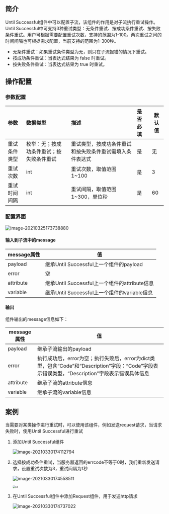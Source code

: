 
##  简介

Until Successful组件中可以配置子流，该组件的作用是对子流执行重试操作。Until Successful中可支持3种重试类型：无条件重试、按成功条件重试、按失败条件重试。用户可根据需要配置重试次数，支持的范围为1-100。两次重试之间的时间间隔也可根据需求配置，当前支持的范围为1-300秒。
- 无条件重试：如果重试条件类型为无，则只在子流报错的情况下重试。
- 按成功条件重试：当表达式结果为 false 时重试。
- 按失败条件重试：当表达式结果为 true 时重试。

## 操作配置

### 参数配置

| 参数         | 数据类型                                 | 描述                                                     | 是否必填 | 默认值 |
| :----------- | :--------------------------------------- | :------------------------------------------------------- | :------- | ------ |
| 重试条件类型 | 枚举：无；按成功条件重试；按失败条件重试 | 重试类型，按成功条件重试和按失败条件重试需填入条件表达式 | 是       | 无     |
| 重试次数     | int                                      | 重试次数，取值范围1~100                                  | 是       | 3      |
| 重试时间间隔 | int                                      | 重试间隔，取值范围1~300，单位秒                          | 是       | 60     |

### 配置界面

![image-20210325173738880](https://main.qcloudimg.com/raw/960b0d7b313bc08ab962f53bdf0451cd/image-20210325173738880.png)

#### 输入到子流中的message

| message属性 | 值                                            |
| ----------- | --------------------------------------------- |
| payload     | 继承Until Successful上一个组件的payload       |
| error       | 空                                            |
| attribute   | 继承Until Successful上一个组件的attribute信息 |
| variable    | 继承Until Successful上一个组件的variable信息  |

#### 输出

组件输出的message信息如下：

| message属性 | 值                                                           |
| ----------- | ------------------------------------------------------------ |
| payload     | 继承子流输出的payload                                        |
| error       | 执行成功后，error为空；执行失败后，error为dict类型，包含“Code”和“Description”字段：“Code”字段表示错误类型，“Description”字段表示错误具体信息 |
| attribute   | 继承子流的attribute信息                                      |
| variable    | 继承子流的variable信息                                       |

## 案例

当需要对某类操作进行重试时，可以使用该组件，例如发送request请求，当请求失败时，使用Until Successful进行重试

1. 添加Until Successful组件

   ![image-20210330174112794](https://main.qcloudimg.com/raw/48c53438dab9ea1c76c7bd01c1d6a7fa/image-20210330174112794.png)

2. 选择按成功条件重试，当服务器返回的errcode不等于0时，我们重新发送请求，设置重试次数为3，重试间隔为1秒

   ![image-20210330174558511](https://main.qcloudimg.com/raw/57d3949caa99c18ddfecf5d52a3d29b1/image-20210330174558511.png)

   <img src="https://qcloudimg.tencent-cloud.cn/raw/9ebf31c85b0f6b689dce009545aed33d.jpg" alt="sd" style="zoom:50%;" />

3. 在Until Successful组件中添加Request组件，用于发送http请求

      ![image-20210330174737022](https://main.qcloudimg.com/raw/a4e9ee497be1f0b91530b0a10666652c/image-20210330174737022.png)
